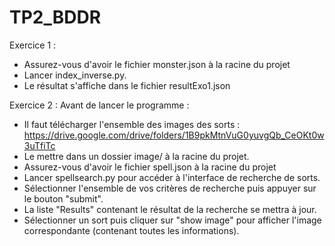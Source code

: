 # TP2_BDDR

Exercice 1 :
  - Assurez-vous d'avoir le fichier monster.json à la racine du projet
  - Lancer index_inverse.py. 
  - Le résultat s'affiche dans le fichier resultExo1.json

Exercice 2 : 
  Avant de lancer le programme :
  - Il faut télécharger l'ensemble des images des sorts : https://drive.google.com/drive/folders/1B9pkMtnVuG0yuvgQb_CeOKt0w3uTfiTc
  - Le mettre dans un dossier image/ à la racine du projet.
  - Assurez-vous d'avoir le fichier spell.json à la racine du projet
  - Lancer spellsearch.py pour accéder à l'interface de recherche de sorts.
  - Sélectionner l'ensemble de vos critères de recherche puis appuyer sur le bouton "submit".
  - La liste "Results" contenant le résultat de la recherche se mettra à jour.
  - Sélectionner un sort puis cliquer sur "show image" pour afficher l'image correspondante (contenant toutes les informations).
